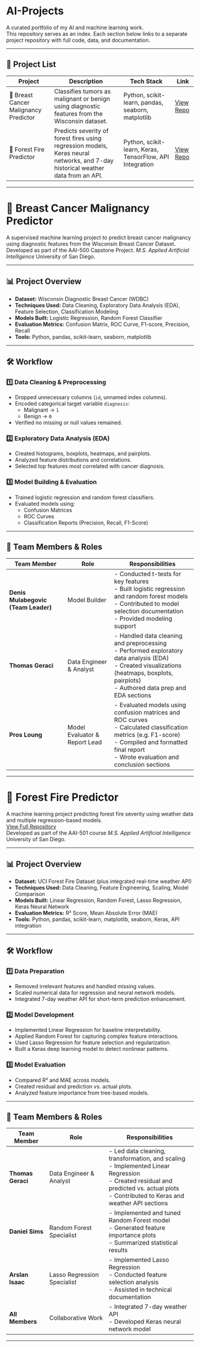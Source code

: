 # AI-Projects

A curated portfolio of my AI and machine learning work.  
This repository serves as an index. Each section below links to a separate project repository with full code, data, and documentation.

---

## 📂 Project List

| Project | Description | Tech Stack | Link |
|---------|-------------|------------|------|
| 🧬 Breast Cancer Malignancy Predictor | Classifies tumors as malignant or benign using diagnostic features from the Wisconsin dataset. | Python, scikit-learn, pandas, seaborn, matplotlib | [View Repo](https://github.com/Tom123454321876/AI-Projects) |
| 🌲 Forest Fire Predictor | Predicts severity of forest fires using regression models, Keras neural networks, and 7-day historical weather data from an API. | Python, scikit-learn, Keras, TensorFlow, API Integration | [View Repo](https://github.com/Tom123454321876/AAI501-Forest-Fire-Predictor-Final-Project-Group2) |

---

# 🧬 Breast Cancer Malignancy Predictor

A supervised machine learning project to predict breast cancer malignancy using diagnostic features from the Wisconsin Breast Cancer Dataset.  
Developed as part of the AAI-500 Capstone Project. *M.S. Applied Artificial Intelligence* University of San Diego.

---

## 📊 Project Overview

- **Dataset:** Wisconsin Diagnostic Breast Cancer (WDBC)
- **Techniques Used:** Data Cleaning, Exploratory Data Analysis (EDA), Feature Selection, Classification Modeling
- **Models Built:** Logistic Regression, Random Forest Classifier
- **Evaluation Metrics:** Confusion Matrix, ROC Curve, F1-score, Precision, Recall
- **Tools:** Python, pandas, scikit-learn, seaborn, matplotlib

---

## 🛠️ Workflow

### 1️⃣ Data Cleaning & Preprocessing
- Dropped unnecessary columns (`id`, unnamed index columns).
- Encoded categorical target variable `diagnosis`:
  - Malignant → `1`
  - Benign → `0`
- Verified no missing or null values remained.

### 2️⃣ Exploratory Data Analysis (EDA)
- Created histograms, boxplots, heatmaps, and pairplots.
- Analyzed feature distributions and correlations.
- Selected top features most correlated with cancer diagnosis.

### 3️⃣ Model Building & Evaluation
- Trained logistic regression and random forest classifiers.
- Evaluated models using:
  - Confusion Matrices
  - ROC Curves
  - Classification Reports (Precision, Recall, F1-Score)

---

## 👥 Team Members & Roles

| Team Member | Role | Responsibilities |
| ------------ | ---- | ----------------- |
| **Denis Mulabegovic (Team Leader)** | Model Builder | - Conducted t-tests for key features<br>- Built logistic regression and random forest models<br>- Contributed to model selection documentation<br>- Provided modeling support |
| **Thomas Geraci** | Data Engineer & Analyst | - Handled data cleaning and preprocessing<br>- Performed exploratory data analysis (EDA)<br>- Created visualizations (heatmaps, boxplots, pairplots)<br>- Authored data prep and EDA sections |
| **Pros Loung** | Model Evaluator & Report Lead | - Evaluated models using confusion matrices and ROC curves<br>- Calculated classification metrics (e.g. F1-score)<br>- Compiled and formatted final report<br>- Wrote evaluation and conclusion sections |

---

# 🌲 Forest Fire Predictor

A machine learning project predicting forest fire severity using weather data and multiple regression-based models.  
[View Full Repository](https://github.com/Tom123454321876/AAI501-Forest-Fire-Predictor-Final-Project-Group2)  
Developed as part of the AAI-501 course *M.S. Applied Artificial Intelligence* University of San Diego.

---

## 📊 Project Overview

- **Dataset:** UCI Forest Fire Dataset (plus integrated real-time weather API)
- **Techniques Used:** Data Cleaning, Feature Engineering, Scaling, Model Comparison
- **Models Built:** Linear Regression, Random Forest, Lasso Regression, Keras Neural Network
- **Evaluation Metrics:** R² Score, Mean Absolute Error (MAE)
- **Tools:** Python, pandas, scikit-learn, matplotlib, seaborn, Keras, API integration

---

## 🛠️ Workflow

### 1️⃣ Data Preparation
- Removed irrelevant features and handled missing values.
- Scaled numerical data for regression and neural network models.
- Integrated 7-day weather API for short-term prediction enhancement.

### 2️⃣ Model Development
- Implemented Linear Regression for baseline interpretability.
- Applied Random Forest for capturing complex feature interactions.
- Used Lasso Regression for feature selection and regularization.
- Built a Keras deep learning model to detect nonlinear patterns.

### 3️⃣ Model Evaluation
- Compared R² and MAE across models.
- Created residual and prediction vs. actual plots.
- Analyzed feature importance from tree-based models.

---

## 👥 Team Members & Roles

| Team Member | Role | Responsibilities |
| ------------ | ---- | ----------------- |
| **Thomas Geraci** | Data Engineer & Analyst | - Led data cleaning, transformation, and scaling<br>- Implemented Linear Regression<br>- Created residual and predicted vs. actual plots<br>- Contributed to Keras and weather API sections |
| **Daniel Sims** | Random Forest Specialist | - Implemented and tuned Random Forest model<br>- Generated feature importance plots<br>- Summarized statistical results |
| **Arslan Isaac** | Lasso Regression Specialist | - Implemented Lasso Regression<br>- Conducted feature selection analysis<br>- Assisted in technical documentation |
| **All Members** | Collaborative Work | - Integrated 7-day weather API<br>- Developed Keras neural network model |

---
